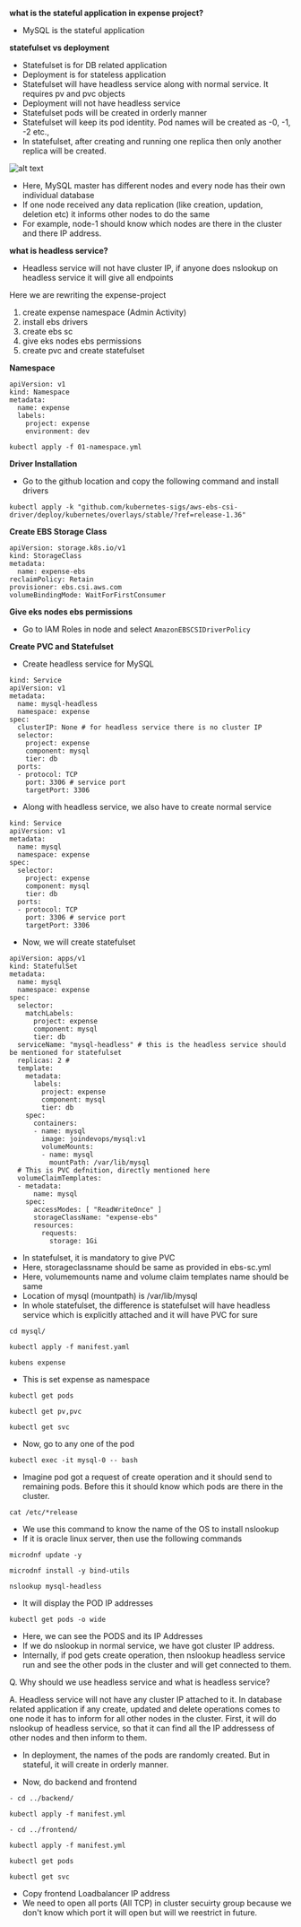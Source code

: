 **what is the stateful application in expense project?**
- MySQL is the stateful application

**statefulset vs deployment**
- Statefulset is for DB related application
- Deployment is for stateless application
- Statefulset will have headless service along with normal service. It requires pv and pvc objects
- Deployment will not have headless service
- Statefulset pods will be created in orderly manner
- Statefulset will keep its pod identity. Pod names will be created as -0, -1, -2 etc.,
- In statefulset, after creating and running one replica then only another replica will be created.  

![alt text](images/headless_service.drawio.svg)

- Here, MySQL master has different nodes and every node has their own individual database
- If one node received any data replication (like creation, updation, deletion etc) it informs other nodes to do the same
- For example, node-1 should know which nodes are there in the cluster and there IP address.

**what is headless service?**
- Headless service will not have cluster IP, if anyone does nslookup on headless service it will give all endpoints 

Here we are rewriting the expense-project 
1. create expense namespace (Admin Activity)
2. install ebs drivers 
3. create ebs sc 
4. give eks nodes ebs permissions
5. create pvc and create statefulset 

**Namespace**
```
apiVersion: v1
kind: Namespace
metadata:
  name: expense
  labels:
    project: expense
    environment: dev
```
```
kubectl apply -f 01-namespace.yml
```

**Driver Installation**
- Go to the github location and copy the following command and install drivers
```
kubectl apply -k "github.com/kubernetes-sigs/aws-ebs-csi-driver/deploy/kubernetes/overlays/stable/?ref=release-1.36"
```

**Create EBS Storage Class**
```
apiVersion: storage.k8s.io/v1
kind: StorageClass
metadata:
  name: expense-ebs
reclaimPolicy: Retain
provisioner: ebs.csi.aws.com
volumeBindingMode: WaitForFirstConsumer 
```

**Give eks nodes ebs permissions**
- Go to IAM Roles in node and select `AmazonEBSCSIDriverPolicy`

**Create PVC and Statefulset**
- Create headless service for MySQL
```
kind: Service
apiVersion: v1
metadata:
  name: mysql-headless
  namespace: expense
spec:
  clusterIP: None # for headless service there is no cluster IP
  selector:
    project: expense
    component: mysql
    tier: db
  ports:
  - protocol: TCP
    port: 3306 # service port
    targetPort: 3306
```

- Along with headless service, we also have to create normal service

```
kind: Service
apiVersion: v1
metadata:
  name: mysql
  namespace: expense
spec:
  selector:
    project: expense
    component: mysql
    tier: db
  ports:
  - protocol: TCP
    port: 3306 # service port
    targetPort: 3306
```

- Now, we will create statefulset

```
apiVersion: apps/v1
kind: StatefulSet
metadata:
  name: mysql
  namespace: expense
spec:
  selector:
    matchLabels:
      project: expense
      component: mysql
      tier: db
  serviceName: "mysql-headless" # this is the headless service should be mentioned for statefulset
  replicas: 2 # 
  template:
    metadata:
      labels:
        project: expense
        component: mysql
        tier: db
    spec:
      containers:
      - name: mysql
        image: joindevops/mysql:v1
        volumeMounts:
        - name: mysql
          mountPath: /var/lib/mysql
  # This is PVC defnition, directly mentioned here
  volumeClaimTemplates:
  - metadata:
      name: mysql
    spec:
      accessModes: [ "ReadWriteOnce" ]
      storageClassName: "expense-ebs"
      resources:
        requests:
          storage: 1Gi
```
- In statefulset, it is mandatory to give PVC
- Here, storageclassname should be same as provided in ebs-sc.yml
- Here, volumemounts name and volume claim templates name should be same
- Location of mysql (mountpath) is /var/lib/mysql
- In whole statefulset, the difference is statefulset will have headless service which is explicitly attached and it will have PVC for sure

```
cd mysql/
```
```
kubectl apply -f manifest.yaml
```
```
kubens expense
```
- This is set expense as namespace
```
kubectl get pods
```
```
kubectl get pv,pvc
```
```
kubectl get svc
```
- Now, go to any one of the pod
```
kubectl exec -it mysql-0 -- bash
```
- Imagine pod got a request of create operation and it should send to remaining pods. Before this it should know which pods are there in the cluster.
```
cat /etc/*release
```
- We use this command to know the name of the OS to install nslookup
- If it is oracle linux server, then use the following commands
```
microdnf update -y
```
```
microdnf install -y bind-utils
```
```
nslookup mysql-headless
```
- It will display the POD IP addresses
```
kubectl get pods -o wide
```
- Here, we can see the PODS and its IP Addresses
- If we do nslookup in normal service, we have got cluster IP address.
- Internally, if pod gets create operation, then nslookup headless service run and see the other pods in the cluster and will get connected to them.

Q. Why should we use headless service and what is headless service?

A. Headless service will not have any cluster IP attached to it. In database related application if any create, updated and delete operations comes to one node it has to inform for all other nodes in the cluster. First, it will do nslookup of headless service, so that it can find all the IP addressess of other nodes and then inform to them.

- In deployment, the names of the pods are randomly created. But in stateful, it will create in orderly manner.

- Now, do backend and frontend 
```
- cd ../backend/
```
```
kubectl apply -f manifest.yml
```
```
- cd ../frontend/
```
```
kubectl apply -f manifest.yml
```
```
kubectl get pods
```
```
kubectl get svc
```
- Copy frontend Loadbalancer IP address 
- We need to open all ports (All TCP) in cluster secuirty group because we don't know which port it will open but will we reestrict in future. 












